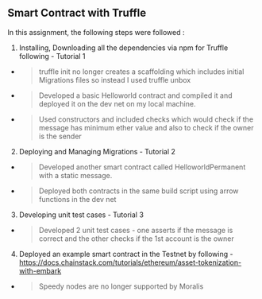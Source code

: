 ## Smart Contract with Truffle

In this assignment, the following steps were followed :

1. Installing, Downloading all the dependencies via npm for Truffle following - Tutorial 1
- > truffle init no longer creates a scaffolding which includes initial Migrations files so instead I used truffle unbox
- > Developed a basic Helloworld contract and compiled it and deployed it on the dev net on my local machine.
- > Used constructors and included checks which would check if the message has minimum ether value and also to check if the owner is the sender

2. Deploying and Managing Migrations - Tutorial 2
- > Developed another smart contract called HelloworldPermanent with a static message. 
- > Deployed both contracts in the same build script using arrow functions in the dev net


3. Developing unit test cases - Tutorial 3
- > Developed 2 unit test cases - one asserts if the message is correct and the other checks if the 1st account is the owner

4. Deployed an example smart contract in the Testnet by following - https://docs.chainstack.com/tutorials/ethereum/asset-tokenization-with-embark
- > Speedy nodes are no longer supported by Moralis
